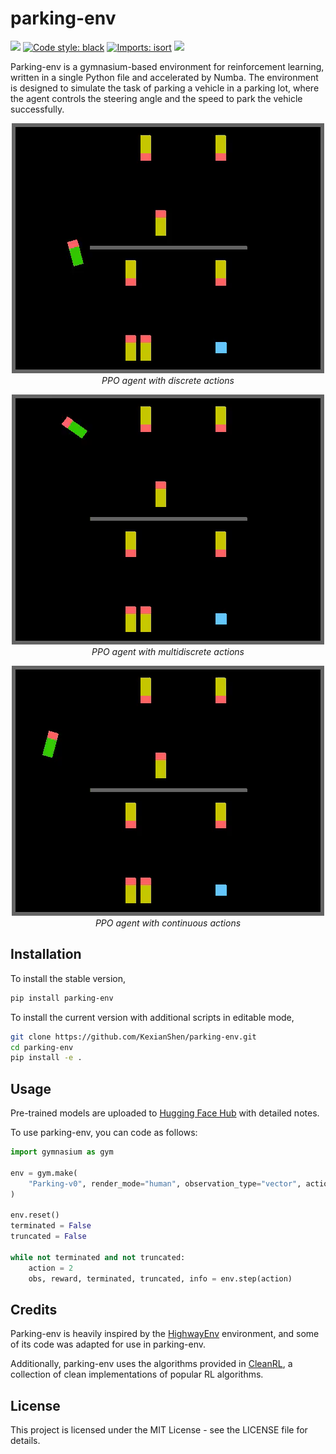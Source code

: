 # parking-env


[<img src="https://img.shields.io/badge/license-MIT-blue">](https://github.com/KexianShen/parking-env)
[![Code style: black](https://img.shields.io/badge/code%20style-black-000000.svg)](https://github.com/psf/black)
[![Imports: isort](https://img.shields.io/badge/%20imports-isort-%231674b1?style=flat&labelColor=ef8336)](https://pycqa.github.io/isort/)
[<img src="https://img.shields.io/badge/%F0%9F%A4%97%20models-Huggingface-F8D521">](https://huggingface.co/shenkexian/parking-env-model)

Parking-env is a gymnasium-based environment for reinforcement learning, written in a single Python file and accelerated by Numba. The environment is designed to simulate the task of parking a vehicle in a parking lot, where the agent controls the steering angle and the speed to park the vehicle successfully.

<p align="center">
    <img src="https://raw.githubusercontent.com/KexianShen/parking-env/media/ppo-discrete-0.gif?raw=true"><br/>
    <em>PPO agent with discrete actions</em>
</p>

<p align="center">
    <img src="https://raw.githubusercontent.com/KexianShen/parking-env/media/ppo-multidiscrete-0.gif?raw=true"><br/>
    <em>PPO agent with multidiscrete actions</em>
</p>

<p align="center">
    <img src="https://raw.githubusercontent.com/KexianShen/parking-env/media/ppo-continuous-0.gif?raw=true"><br/>
    <em>PPO agent with continuous actions</em>
</p>

## Installation
To install the stable version,

```bash
pip install parking-env
```

To install the current version with additional scripts in editable mode,

```bash
git clone https://github.com/KexianShen/parking-env.git
cd parking-env
pip install -e .
```

## Usage
Pre-trained models are uploaded to [Hugging Face Hub](https://huggingface.co/shenkexian/parking-env-model) with detailed notes.

To use parking-env, you can code as follows:

```python
import gymnasium as gym

env = gym.make(
    "Parking-v0", render_mode="human", observation_type="vector", action_type="discrete"
)

env.reset()
terminated = False
truncated = False

while not terminated and not truncated:
    action = 2
    obs, reward, terminated, truncated, info = env.step(action)

```

## Credits
Parking-env is heavily inspired by the [HighwayEnv](https://github.com/Farama-Foundation/HighwayEnv) environment, and some of its code was adapted for use in parking-env.

Additionally, parking-env uses the algorithms provided in [CleanRL](https://github.com/vwxyzjn/cleanrl), a collection of clean implementations of popular RL algorithms.

## License
This project is licensed under the MIT License - see the LICENSE file for details.
